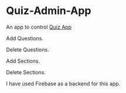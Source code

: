 # Quiz-Admin-App

An app to control [Quiz App](https://github.com/Davekibh/Quiz-App)

Add Questions.

Delete Questions.

Add Sections.

Delete Sections.

I have used Firebase as a backend for this app.
